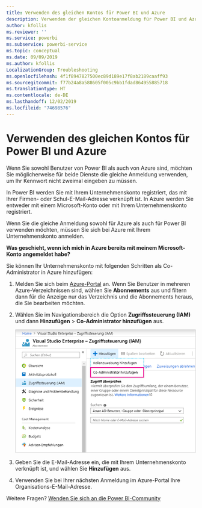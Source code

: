 ```yaml
---
title: Verwenden des gleichen Kontos für Power BI und Azure
description: Verwenden der gleichen Kontoanmeldung für Power BI und Azure
author: kfollis
ms.reviewer: ''
ms.service: powerbi
ms.subservice: powerbi-service
ms.topic: conceptual
ms.date: 09/09/2019
ms.author: kfollis
LocalizationGroup: Troubleshooting
ms.openlocfilehash: 4f1f8947827500ec89d189e17f8ab2189caaff93
ms.sourcegitcommit: f77b24a8a588605f005c9bb1fdad864955885718
ms.translationtype: HT
ms.contentlocale: de-DE
ms.lasthandoff: 12/02/2019
ms.locfileid: "74698576"
---
```

# <a name="using-the-same-account-for-power-bi-and-azure"></a>Verwenden des gleichen Kontos für Power BI und Azure

Wenn Sie sowohl Benutzer von Power BI als auch von Azure sind, möchten Sie möglicherweise für beide Dienste die gleiche Anmeldung verwenden, um Ihr Kennwort nicht zweimal eingeben zu müssen.

In Power BI werden Sie mit Ihrem Unternehmenskonto registriert, das mit Ihrer Firmen- oder Schul-E-Mail-Adresse verknüpft ist.  In Azure werden Sie entweder mit einem Microsoft-Konto oder mit Ihrem Unternehmenskonto registriert.

Wenn Sie die gleiche Anmeldung sowohl für Azure als auch für Power BI verwenden möchten, müssen Sie sich bei Azure mit Ihrem Unternehmenskonto anmelden.

**Was geschieht, wenn ich mich in Azure bereits mit meinem Microsoft-Konto angemeldet habe?**

Sie können Ihr Unternehmenskonto mit folgenden Schritten als Co-Administrator in Azure hinzufügen:

1. Melden Sie sich beim [Azure-Portal](https://portal.azure.com/) an. Wenn Sie Benutzer in mehreren Azure-Verzeichnissen sind, wählen Sie **Abonnements** aus und filtern dann für die Anzeige nur das Verzeichnis und die Abonnements heraus, die Sie bearbeiten möchten.

1. Wählen Sie im Navigationsbereich die Option **Zugriffssteuerung (IAM)** und dann **Hinzufügen** \> **Co-Administrator hinzufügen** aus.

    ![Hinzufügen eines Co-Administrators im Azure-Portal](media/service-admin-how-to-use-the-same-account-as-azure/add-co-administrator.png)

1. Geben Sie die E-Mail-Adresse ein, die mit Ihrem Unternehmenskonto verknüpft ist, und wählen Sie **Hinzufügen** aus.

1. Verwenden Sie bei Ihrer nächsten Anmeldung im Azure-Portal Ihre Organisations-E-Mail-Adresse.

Weitere Fragen? [Wenden Sie sich an die Power BI-Community](https://community.powerbi.com/)
